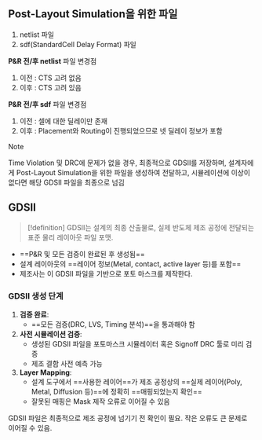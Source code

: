 ## Post-Layout Simulation을 위한 파일
1. netlist 파일
2. sdf(StandardCell Delay Format) 파일

**P&R 전/후 netlist** 파일 변경점
1. 이전 : CTS 고려 없음
2. 이후 : CTS 고려 있음

**P&R 전/후 sdf** 파일 변경점
1. 이전 : 셀에 대한 딜레이만 존재
2. 이후 : Placement와 Routing이 진행되었으므로 넷 딜레이 정보가 포함

>[!note]
Time Violation 및 DRC에 문제가 없을 경우, 최종적으로 GDSII를 저장하며, 설계자에게 Post-Layout Simulation을 위한 파일을 생성하여 전달하고, 시뮬레이션에 이상이 없다면 해당 GDSII 파일을 최종으로 넘김

## GDSII
>[!definition]
>GDSII는 설계의 최종 산출물로, 실제 반도체 제조 공정에 전달되는 표준 물리 레이아웃 파일 포맷.
- ==P&R 및 모든 검증이 완료된 후 생성됨==
- 설계 레이아웃의 ==레이어 정보(Metal, contact, active layer 등)를 포함==
- 제조사는 이 GDSII 파일을 기반으로 포토 마스크를 제작한다.



### GDSII 생성 단계
1. **검증 완료**: 
   - ==모든 검증(DRC, LVS, Timing 분석)==을 통과해야 함
1. **사전 시뮬레이션 검증**: 
   - 생성된 GDSII 파일을 포토마스크 시뮬레이터 혹은 Signoff DRC 툴로 미리 검증
   - 제조 결함 사전 예측 가능
3. **Layer Mapping**: 
   - 설계 도구에서 ==사용한 레이어==가 제조 공정상의 ==실제 레이어(Poly, Metal, Diffusion 등)==에 정확히 ==매핑되었는지 확인==
   - 잘못된 매핑은 Mask 제작 오류로 이어질 수 있음

GDSII 파일은 최종적으로 제조 공정에 넘기기 전 확인이 필요. 작은 오류도 큰 문제로 이어질 수 있음.